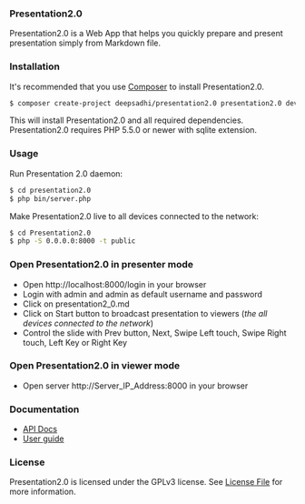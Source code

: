 ### Presentation2.0

Presentation2.0 is a Web App that helps you quickly prepare and present presentation simply from Markdown file.


### Installation

It's recommended that you use [Composer](https://getcomposer.org/) to install Presentation2.0.

```bash
$ composer create-project deepsadhi/presentation2.0 presentation2.0 dev-dev
```

This will install Presentation2.0 and all required dependencies. Presentation2.0 requires PHP 5.5.0 or newer with sqlite extension.


### Usage

Run Presentation 2.0 daemon:
```bash
$ cd presentation2.0
$ php bin/server.php
```

Make Presentation2.0 live to all devices connected to the network:
```bash
$ cd Presentation2.0
$ php -S 0.0.0.0:8000 -t public
```


### Open Presentation2.0 in presenter mode

* Open http://localhost:8000/login in your browser
* Login with admin and admin as default username and password
* Click on presentation2_0.md
* Click on Start button to broadcast presentation to viewers (*the all devices connected to the network*)
* Control the slide with Prev button, Next, Swipe Left touch, Swipe Right touch, Left Key or Right Key


### Open Presentation2.0 in viewer mode

*  Open server http://Server_IP_Address:8000 in your browser


### Documentation

* [API Docs](http://bctians.com/presentation2.0/docs/)
* [User guide](https://github.com/deepsadhi/presentation2.0/blob/master/USER_GUIDE.md)


### License

Presentation2.0 is licensed under the GPLv3 license. See [License File](https://github.com/deepsadhi/presentation2.0/blob/master/LICENSE) for more information.
